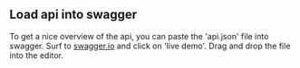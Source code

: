 ## Load api into swagger
To get a nice overview of the api, you can paste the 'api.json' file into swagger.
Surf to [swagger.io](https://swagger.io/tools/swagger-editor/) and click on 'live demo'.
Drag and drop the file into the editor.